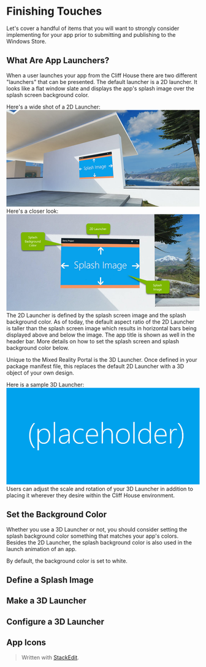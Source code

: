 # Finishing Touches
Let's cover a handful of items that you will want to strongly consider implementing for your app prior to submitting and publishing to the Windows Store. 

## What Are App Launchers?
When a user launches your app from the Cliff House there are two different "launchers" that can be presented. The default launcher is a 2D launcher. It looks like a flat window slate and displays the app's splash image over the splash screen background color.

Here's a wide shot of a 2D Launcher:
![2D Launcher](https://raw.githubusercontent.com/ericahlstrom/Doc-Temp/master/images/4-2DLauncher.jpg)
Here's a closer look:
![2D Launcher](https://raw.githubusercontent.com/ericahlstrom/Doc-Temp/master/images/4-2DLauncher2.jpg)
The 2D Launcher is defined by the splash screen image and the splash background color. As of today, the default aspect ratio of the 2D Launcher is taller than the splash screen image which results in horizontal bars being displayed above and below the image. The app title is shown as well in the header bar. More details on how to set the splash screen and splash background color below.

Unique to the Mixed Reality Portal is the 3D Launcher. Once defined in your package manifest file, this replaces the default 2D Launcher with a 3D object of your own design.

Here is a sample 3D Launcher:
![Placeholder](https://raw.githubusercontent.com/ericahlstrom/Doc-Temp/master/images/Placeholder.jpg)
Users can adjust the scale and rotation of your 3D Launcher in addition to placing it wherever they desire within the Cliff House environment. 

## Set the Background Color
Whether you use a 3D Launcher or not, you should consider setting the splash background color something that matches your app's colors. Besides the 2D Launcher, the splash background color is also used in the launch animation of an app.


By default, the background color is set to white.

## Define a Splash Image

## Make a 3D Launcher

## Configure a 3D Launcher


## App Icons 


> Written with [StackEdit](https://stackedit.io/).
<!--stackedit_data:
eyJoaXN0b3J5IjpbNDgyMjQ4NzA2XX0=
-->
